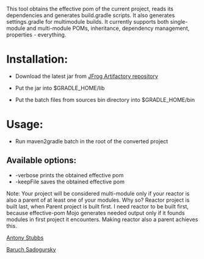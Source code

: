 This tool obtains  the effective pom of the current project, reads its dependencies and generates build.gradle scripts. It also generates settings.gradle for multimodule builds.
It currently supports both single-module and multi-module POMs, inheritance, dependency management, properties - everything.

Installation:
=============
* Download the latest jar from [JFrog Artifactory repository](http://repo.jfrog.org/artifactory/repo/org/gradle/tools/maven2gradle/1.0-SNAPSHOT/)

* Put the jar into $GRADLE_HOME/lib
* Put the batch files from sources bin directory into $GRADLE_HOME/bin

Usage:
============
* Run maven2gradle batch in the root of the converted project

 Available options:
 -----------------
*   -verbose prints the obtained effective pom
*   -keepFile saves the obtained effective pom

Note: Your project will be considered multi-module only if your reactor is also a parent of at least one of your modules. Why so? Reactor project is built last, when Parent project is built first. I need reactor to be built first, because effective-pom Mojo generates needed output only if it founds modules in first project it encounters. Making reactor also a parent achieves this.

[Antony Stubbs](http://github.com/astubbs)

[Baruch Sadogursky](http://github.com/jbaruch)
